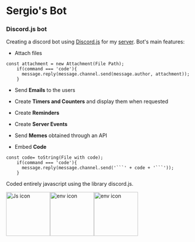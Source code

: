# Sergio's Bot
### Discord.js bot
Creating a discord bot using [Discord.js](https://discord.js.org/) for my [server](https://discord.gg/bcTPQKWWuA). Bot's main features:

* Attach files
```
const attachment = new Attachment(File Path);
    if(command === 'code'){
      message.reply(message.channel.send(message.author, attachment));
    }  
```
* Send **Emails** to the users 

* Create **Timers and Counters** and display them when requested

* Create **Reminders**

* Create **Server Events**

* Send **Memes** obtained through an API

* Embed **Code**
```
const code= toString(File with code);
    if(command === 'code'){
      message.reply(message.channel.send('```' + code + '```'));
    }  
```
Coded entirely javascript using the library discord.js.
<div style="height: 360px;
            width: 720px;">
    
<img src="https://upload.wikimedia.org/wikipedia/commons/6/6a/JavaScript-logo.png"
     alt="Js icon"
     height="120px"
     style="float: left;display:inline-block;
    white-space:nowrap;
    position: relative;" />
     
<img src="https://i.stack.imgur.com/lZyF4.png"
     alt="env icon"
     height="120px"
     style="float: left;display:inline-block;
    white-space:nowrap;
    position: relative;" />
     
 <img src="https://styles.redditmedia.com/t5_3eu72/styles/communityIcon_mkcebxqhkfs41.png"
     alt="env icon"
     height="120px"
     style="float: left;display:inline-block;
    white-space:nowrap;
    position: relative;" />
</div>
